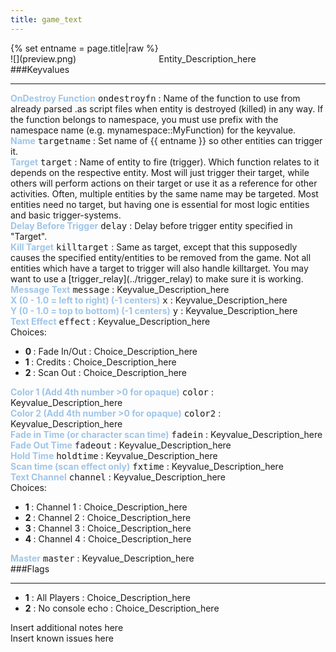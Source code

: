 ```yaml
---
title: game_text
---
```

<div>{% set entname = page.title|raw %}</div>
<div class="container previewimg">
<div class="columns">
<div class="imagepadding column col-auto" markdown="1">![](preview.png)</div>
<div class="column entityentry" markdown="1">Entity_Description_here</div>
</div>
</div>
###Keyvalues
<hr>
<div class="entityentry" markdown="1">
<span style="color:#9fc5e8;"><b>OnDestroy Function</b></span> <kbd  class="tooltip" data-tooltip="string">ondestroyfn</kbd> :
Name of the function to use from already parsed .as script files when entity is destroyed (killed) in any way. If the function belongs to namespace, you must use prefix with the namespace name (e.g. mynamespace::MyFunction) for the keyvalue.
</div>
<div class="entityentry" markdown="1">
<span style="color:#9fc5e8;"><b>Name</b></span> <kbd  class="tooltip" data-tooltip="target_source">targetname</kbd> :
Set name of {{ entname }} so other entities can trigger it.
</div>
<div class="entityentry" markdown="1">
<span style="color:#9fc5e8;"><b>Target</b></span> <kbd  class="tooltip" data-tooltip="target_destination">target</kbd> :
Name of entity to fire (trigger). Which function relates to it depends on the respective entity. Most will just trigger their target, while others will perform actions on their target or use it as a reference for other activities. Often, multiple entities by the same name may be targeted. Most entities need no target, but having one is essential for most logic entities and basic trigger-systems.
</div>
<div class="entityentry" markdown="1">
<span style="color:#9fc5e8;"><b>Delay Before Trigger</b></span> <kbd  class="tooltip" data-tooltip="string">delay</kbd> :
Delay before trigger entity specified in "Target".
</div>
<div class="entityentry" markdown="1">
<span style="color:#9fc5e8;"><b>Kill Target</b></span> <kbd  class="tooltip" data-tooltip="target_destination">killtarget</kbd> :
Same as target, except that this supposedly causes the specified entity/entities to be removed from the game. Not all entities which have a target to trigger will also handle killtarget. You may want to use a [trigger_relay](../trigger_relay) to make sure it is working.
</div>
<div class="entityentry" markdown="1">
<span style="color:#9fc5e8;"><b>Message Text</b></span> <kbd  class="tooltip" data-tooltip="string">message</kbd> :
Keyvalue_Description_here
</div>
<div class="entityentry" markdown="1">
<span style="color:#9fc5e8;"><b>X (0 - 1.0 = left to right) (-1 centers)</b></span> <kbd  class="tooltip" data-tooltip="string">x</kbd> :
Keyvalue_Description_here
</div>
<div class="entityentry" markdown="1">
<span style="color:#9fc5e8;"><b>Y (0 - 1.0 = top to bottom) (-1 centers)</b></span> <kbd  class="tooltip" data-tooltip="string">y</kbd> :
Keyvalue_Description_here
</div>
<div class="entityentry" markdown="1">
<span style="color:#9fc5e8;"><b>Text Effect</b></span> <kbd  class="tooltip" data-tooltip="Choices">effect</kbd> :
Keyvalue_Description_here
<div class="accordion">
<input type="checkbox" id="accordion-1" name="accordion-checkbox" hidden>
<label class="accordion-header" for="accordion-1">
<i class="icon icon-arrow-right mr-1"></i>
Choices:
</label>
<div class="accordion-body">
<ul>
<li><b>0 </b> : Fade In/Out : Choice_Description_here</li>
<li><b>1 </b> : Credits : Choice_Description_here</li>
<li><b>2 </b> : Scan Out : Choice_Description_here</li>
</ul>
</div>
</div>
</div>
<div class="entityentry" markdown="1">
<span style="color:#9fc5e8;"><b>Color 1 (Add 4th number >0 for opaque)</b></span> <kbd  class="tooltip" data-tooltip="color255">color</kbd> :
Keyvalue_Description_here
</div>
<div class="entityentry" markdown="1">
<span style="color:#9fc5e8;"><b>Color 2 (Add 4th number >0 for opaque)</b></span> <kbd  class="tooltip" data-tooltip="color255">color2</kbd> :
Keyvalue_Description_here
</div>
<div class="entityentry" markdown="1">
<span style="color:#9fc5e8;"><b>Fade in Time (or character scan time)</b></span> <kbd  class="tooltip" data-tooltip="string">fadein</kbd> :
Keyvalue_Description_here
</div>
<div class="entityentry" markdown="1">
<span style="color:#9fc5e8;"><b>Fade Out Time</b></span> <kbd  class="tooltip" data-tooltip="string">fadeout</kbd> :
Keyvalue_Description_here
</div>
<div class="entityentry" markdown="1">
<span style="color:#9fc5e8;"><b>Hold Time</b></span> <kbd  class="tooltip" data-tooltip="string">holdtime</kbd> :
Keyvalue_Description_here
</div>
<div class="entityentry" markdown="1">
<span style="color:#9fc5e8;"><b>Scan time (scan effect only)</b></span> <kbd  class="tooltip" data-tooltip="string">fxtime</kbd> :
Keyvalue_Description_here
</div>
<div class="entityentry" markdown="1">
<span style="color:#9fc5e8;"><b>Text Channel</b></span> <kbd  class="tooltip" data-tooltip="choices">channel</kbd> :
Keyvalue_Description_here
<div class="accordion">
<input type="checkbox" id="accordion-2" name="accordion-checkbox" hidden>
<label class="accordion-header" for="accordion-2">
<i class="icon icon-arrow-right mr-1"></i>
Choices:
</label>
<div class="accordion-body">
<ul>
<li><b>1 </b> : Channel 1 : Choice_Description_here</li>
<li><b>2 </b> : Channel 2 : Choice_Description_here</li>
<li><b>3 </b> : Channel 3 : Choice_Description_here</li>
<li><b>4 </b> : Channel 4 : Choice_Description_here</li>
</ul>
</div>
</div>
</div>
<div class="entityentry" markdown="1">
<span style="color:#9fc5e8;"><b>Master</b></span> <kbd  class="tooltip" data-tooltip="string">master</kbd> :
Keyvalue_Description_here
</div>
###Flags
<hr>
<div class="entityflags">
<ul>
<li class="imagepadding" markdown="1"><b>1</b> : All Players : Choice_Description_here</li>
<li class="imagepadding" markdown="1"><b>2</b> : No console echo : Choice_Description_here</li>
</ul>
</div>
<div class="notices blue">Insert additional notes here</div>
<div class="notices red">Insert known issues here</div>
